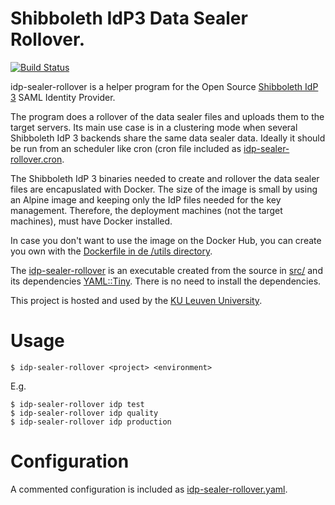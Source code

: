 # Shibboleth IdP3 Data Sealer Rollover.

[![Build Status](https://travis-ci.org/nxadm/idp-sealer-rollover.svg?branch=master)](https://travis-ci.org/nxadm/idp-sealer-rollover)

idp-sealer-rollover is a helper program for the Open Source
[Shibboleth IdP 3](https://shibboleth.net/products/identity-provider.html)
SAML Identity Provider.

The program does a rollover of the data sealer files and uploads them to the
target servers. Its main use case is in a clustering mode when several
Shibboleth IdP 3 backends share the same data sealer data. Ideally it should
be run from an scheduler like cron (cron file included as
[idp-sealer-rollover.cron](idp-sealer-rollover.cron]).

The Shibboleth IdP 3 binaries needed to create and rollover the data sealer
files are encapuslated with Docker. The size of the image is small by using
an Alpine image and keeping only the IdP files needed for the key management.
Therefore, the deployment machines (not the target machines), must have Docker
installed.

In case you don't want to use the image on the Docker Hub, you can create
you own with the [Dockerfile in de /utils directory](utils/Dockerfile).

The [idp-sealer-rollover](idp-sealer-rollover) is an executable created from
the source in [src/](src/idp-sealer-rollover.pl) and its dependencies
[YAML::Tiny](https://metacpan.org/pod/YAML::Tiny). There is no need to install
the dependencies.

This project is hosted and used by the [KU Leuven University](www.kuleuven.be).

# Usage

```
$ idp-sealer-rollover <project> <environment>
```
E.g.
```
$ idp-sealer-rollover idp test
$ idp-sealer-rollover idp quality
$ idp-sealer-rollover idp production
```

# Configuration

A commented configuration is included as
[idp-sealer-rollover.yaml](idp-sealer-rollover.yaml).


